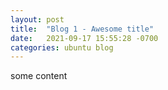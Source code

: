 ```yaml
---
layout: post
title:  "Blog 1 - Awesome title"
date:   2021-09-17 15:55:28 -0700
categories: ubuntu blog
---
```

some content
